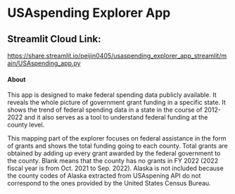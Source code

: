 # USAspending Explorer App
## Streamlit Cloud Link:
https://share.streamlit.io/peijin0405/usaspending_explorer_app_streamlit/main/USAspending_app.py

#### About 
This app is designed to make federal spending data publicly available. It reveals the whole picture of government grant funding in a specific state. It shows the trend of federal spending data in a state in the course of 2012-2022 and it also serves as a tool to understand federal funding at the county level.

This mapping part of the explorer focuses on federal assistance in the form of grants and shows the total funding going to each county. Total grants are obtained by adding up every grant awarded by the federal government to the county. Blank means that the county has no grants in FY 2022 (2022 fiscal year is from Oct. 2021 to Sep. 2022). Alaska is not included because the county codes of Alaska extracted from USAspening API do not correspond to the ones provided by the United States Census Bureau.
